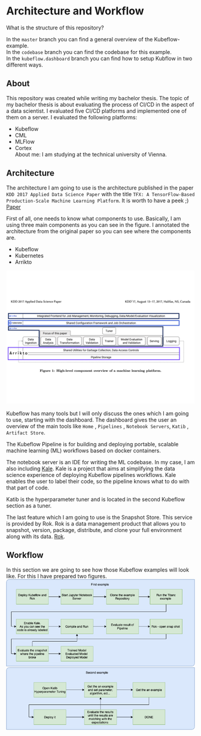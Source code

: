 # Architecture and Workflow
What is the structure of this repository?

In the `master` branch you can find a general overview of the Kubeflow-example. \
In the `codebase` branch you can find the codebase for this example. \
In the `kubeflow.dashboard` branch you can find how to setup Kubflow in two different ways.

## About
This repository was created while writing my bachelor thesis. The topic of my bachelor thesis is about evaluating the process of CI/CD in the aspect of a data scientist. I evaluated five CI/CD platforms and implemented one of them on a server.
I evaluated the following platforms:
* Kubeflow
* CML
* MLFlow
* Cortex \
About me: I am studying at the technical university of Vienna.

## Architecture
The architecture I  am going to use is the architecture published in the paper `KDD 2017 Applied Data Science Paper` with the title `TFX: A TensorFlow-Based Production-Scale Machine Learning Platform`. It is worth to have a peek ;) [Paper](https://dl.acm.org/doi/pdf/10.1145/3097983.3098021)

First of all, one needs to know what components to use. Basically, I am using three main components as you can see in the figure.
I annotated the architecture from the original paper so you can see where the components are.
* Kubeflow
* Kubernetes
* Arrikto 

![test image size](images/architecture.png)

Kubeflow has many tools but I will only discuss the ones which I am going to use, starting with the dashboard. The dashboard gives the user an overview of the main tools like `Home` , `Pipelines` , `Notebook Servers`, `Katib` , `Artifact Store`.  

The Kubeflow Pipeline is for building and deploying portable, scalable machine learning (ML) workflows based on docker containers.

The notebook server is an IDE for writing the ML codebase. In my case, I am also including [Kale](https://github.com/kubeflow-kale/kale). Kale is a project that aims at simplifying the data science experience of deploying Kubeflow pipelines workflows. Kale enables the user to label their code, so the pipeline knows what to do with that part of code. 

Katib is the hyperparameter tuner and is located in the second Kubeflow section as a tuner. 

The last feature which I am going to use is the Snapshot Store. This service is provided by Rok. Rok is a data management product that allows you to snapshot, version, package, distribute, and clone your full environment along with its data. [Rok](https://journal.arrikto.com/arrikto-launches-rok-and-rok-registry-93d76eb0c3a2). 

## Workflow
In  this section we are going to see how those Kubeflow examples will look like. For this I have prepared two figures.
![bac-workflow-01](images/bac-workflow-01.png)
![bac-workflow-02](images/bac-workflow-02.png)
